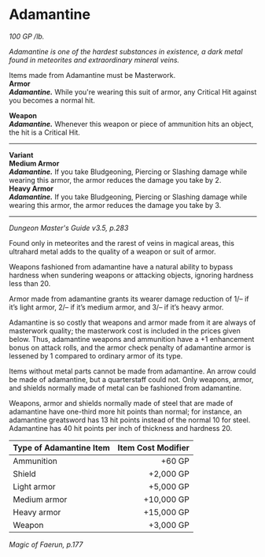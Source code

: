 # Adamantine
*100 GP /lb.*  

*Adamantine is one of the hardest substances in existence, a dark metal found in meteorites and extraordinary mineral veins.*  

Items made from Adamantine must be Masterwork.  
**Armor**  
***Adamantine.*** While you're wearing this suit of armor, any Critical Hit against you becomes a normal hit.

**Weapon**  
***Adamantine.*** Whenever this weapon or piece of ammunition hits an object, the hit is a Critical Hit.



---
**Variant**  
**Medium Armor**  
***Adamantine.*** If you take Bludgeoning, Piercing or Slashing damage while wearing this armor, the armor reduces the damage you take by 2.  
**Heavy Armor**  
***Adamantine.*** If you take Bludgeoning, Piercing or Slashing damage while wearing this armor, the armor reduces the damage you take by 3.

---
*Dungeon Master's Guide v3.5, p.283*  

Found only in meteorites and the rarest of veins in magical areas, this ultrahard metal adds to the quality of a weapon or
suit of armor.

Weapons fashioned from adamantine have a natural ability to bypass hardness when sundering weapons or attacking
objects, ignoring hardness less than 20.

Armor made from adamantine grants its wearer damage reduction of 1/– if it’s light armor, 2/– if it’s medium armor, and 3/– if it’s heavy armor.

Adamantine is so costly that weapons and armor made from it are always of masterwork quality; the masterwork cost is included in the prices given below. Thus, adamantine weapons and ammunition have a +1 enhancement bonus on attack rolls, and the armor check penalty of adamantine armor is lessened by 1 compared to ordinary armor of its type.

Items without metal parts cannot be made from adamantine. An arrow could be made of adamantine, but a quarterstaff could not. Only weapons, armor, and shields normally made of metal can be fashioned from adamantine.

Weapons, armor and shields normally made of steel that are made of adamantine have one-third more hit points than normal; for instance, an adamantine greatsword has 13 hit points instead of the normal 10 for steel. Adamantine has 40 hit points per inch of thickness and hardness 20.

| Type of Adamantine Item | Item Cost Modifier |
|-------------------------|-------------------:|
| Ammunition              | +60 GP             |
| Shield                  | +2,000 GP          |
| Light armor             | +5,000 GP          |
| Medium armor            | +10,000 GP         |
| Heavy armor             | +15,000 GP         |
| Weapon                  | +3,000 GP          |

*Magic of Faerun, p.177*